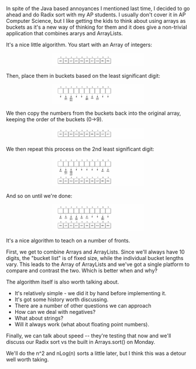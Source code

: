 <!--
.. title: Bucket Sorting
.. slug: 2013-11-27-bucket-sorts.md
.. date: 2013-11-27
.. tags: apcs, pedagogy
.. type: text
-->


In spite of the Java based annoyances I mentioned last time, I decided
to go ahead and do Radix sort with my AP students. I usually don't
cover it in AP Computer Science, but I like getting the kids to think
about using arrays as buckets as it's a new way of thinking for them and it does give a non-trivial application that combines ararys and ArrayLists.

It's a nice little algorithm. You start with an Array of integers:

<div align="center">
<a href="/img/radix/array1.png" rel="lightbox">
  <img width="50%" src="/img/radix/array1.png" class="" alt="" />
</a>
</div>


Then, place them in buckets based on the least significant digit:

<div align="center">
<a href="/img/radix/buckets1.png" rel="lightbox">
  <img width="50%" src="/img/radix/buckets1.png" class="" alt="" />
</a>
</div>

We then copy the numbers from the buckets back into the original array, keeping the order of the buckets (0->9).

<div align="center">
<a href="/img/radix/array2.png" rel="lightbox">
  <img width="50%" src="/img/radix/array2.png" class="" alt="" />
</a>
</div>

We then repeat this process on the 2nd least significant digit:

<div align="center">
<a href="/img/radix/step2.png" rel="lightbox">
  <img width="50%" src="/img/radix/step2.png" class="" alt="" />
</a>
</div>

And so on until we're done:

<div align="center">
<a href="/img/radix/step3.png" rel="lightbox">
  <img width="50%" src="/img/radix/step3.png" class="" alt="" />
</a>
</div>

It's a nice algorithm to teach on a number of fronts. 

First, we get to combine Arrays and ArrayLists. Since we'll always
have 10 digits, the "bucket list" is of fixed size, while the
individual bucket lengths vary. This leads to the Array of ArrayLists
and we've got a single platform to compare and contrast the two. Which
is better when and why?

The algorithm itself is also worth talking about. 
 
 * It's relatively simple - we did it by hand before implementing it.
 * It's got some history worth discussing.
 * There are a number of other questions we can approach
  * How can we deal with negatives?
  * What about strings?
  * Will it always work (what about floating point numbers).
 
Finally, we can talk about speed -- they're testing that now and we'll discuss our Radix sort vs the built in Arrays.sort() on Monday.

We'll do the n^2 and nLog(n) sorts a little later, but I think this
was a detour well worth taking.


